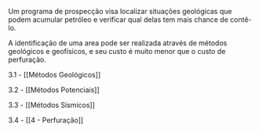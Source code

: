 Um programa de prospecção visa localizar situações geológicas que podem acumular petróleo e verificar qual delas tem mais chance de contê-lo.

A identificação de uma area pode ser realizada através de métodos geológicos e geofísicos, e seu custo é muito menor que o custo de perfuração.

3.1 - [[Métodos Geológicos]]

3.2 - [[Métodos Potenciais]]

3.3 - [[Métodos Sísmicos]]

3.4 - [[4  - Perfuração]]



